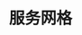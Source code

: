 ---
type: docs
title: "服务网格"
linkTitle: "服务网格"
weight: 90
description: ""
feature:
  title: 服务网格(Service Mesh)
  description: >
    多种形态数据面支持，包括以 Thin SDK 模式与 Envoy 等一起部署或以 Proxyless 模式独立部署，所有模式均可以开源标准方式无缝接入 Istio、Consul 等服务治理体系。
---